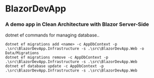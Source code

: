 # BlazorDevApp
### A demo app in Clean Architecture with Blazor Server-Side

dotnet ef commands for managing database..
```
dotnet ef migrations add <name> -c AppDbContext -p .\src\BlazorDevApp.Infrastructure -s .\src\BlazorDevApp.Web -o Data/Migrations
dotnet ef migrations remove -c AppDbContext -p .\src\BlazorDevApp.Infrastructure -s .\src\BlazorDevApp.Web
dotnet ef database update -c AppDbContext -p .\src\BlazorDevApp.Infrastructure -s .\src\BlazorDevApp.Web
```
